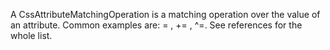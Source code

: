 A CssAttributeMatchingOperation is a matching operation over the value of an attribute. Common examples are: = , += , ^=. See references for the whole list.